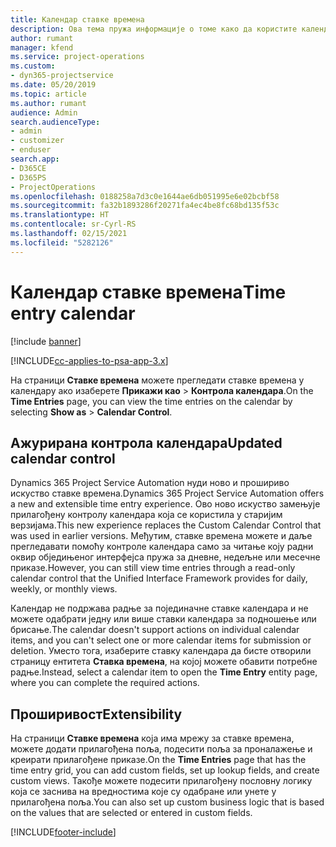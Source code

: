 ```yaml
---
title: Календар ставке времена
description: Ова тема пружа информације о томе како да користите календар ставке времена.
author: rumant
manager: kfend
ms.service: project-operations
ms.custom:
- dyn365-projectservice
ms.date: 05/20/2019
ms.topic: article
ms.author: rumant
audience: Admin
search.audienceType:
- admin
- customizer
- enduser
search.app:
- D365CE
- D365PS
- ProjectOperations
ms.openlocfilehash: 0188258a7d3c0e1644ae6db051995e6e02bcbf58
ms.sourcegitcommit: fa32b1893286f20271fa4ec4be8fc68bd135f53c
ms.translationtype: HT
ms.contentlocale: sr-Cyrl-RS
ms.lasthandoff: 02/15/2021
ms.locfileid: "5282126"
---
```

# <a name="time-entry-calendar"></a><span data-ttu-id="32a38-103">Календар ставке времена</span><span class="sxs-lookup"><span data-stu-id="32a38-103">Time entry calendar</span></span>

[!include [banner](../includes/psa-now-project-operations.md)]

[!INCLUDE[cc-applies-to-psa-app-3.x](../includes/cc-applies-to-psa-app-3x.md)]

<span data-ttu-id="32a38-104">На страници **Ставке времена** можете прегледати ставке времена у календару ако изаберете **Прикажи као** \> **Контрола календара**.</span><span class="sxs-lookup"><span data-stu-id="32a38-104">On the **Time Entries** page, you can view the time entries on the calendar by selecting **Show as** \> **Calendar Control**.</span></span>

## <a name="updated-calendar-control"></a><span data-ttu-id="32a38-105">Ажурирана контрола календара</span><span class="sxs-lookup"><span data-stu-id="32a38-105">Updated calendar control</span></span>

<span data-ttu-id="32a38-106">Dynamics 365 Project Service Automation нуди ново и прошириво искуство ставке времена.</span><span class="sxs-lookup"><span data-stu-id="32a38-106">Dynamics 365 Project Service Automation offers a new and extensible time entry experience.</span></span> <span data-ttu-id="32a38-107">Ово ново искуство замењује прилагођену контролу календара која се користила у старијим верзијама.</span><span class="sxs-lookup"><span data-stu-id="32a38-107">This new experience replaces the Custom Calendar Control that was used in earlier versions.</span></span> <span data-ttu-id="32a38-108">Међутим, ставке времена можете и даље прегледавати помоћу контроле календара само за читање коју радни оквир обједињеног интерфејса пружа за дневне, недељне или месечне приказе.</span><span class="sxs-lookup"><span data-stu-id="32a38-108">However, you can still view time entries through a read-only calendar control that the Unified Interface Framework provides for daily, weekly, or monthly views.</span></span>

<span data-ttu-id="32a38-109">Календар не подржава радње за појединачне ставке календара и не можете одабрати једну или више ставки календара за подношење или брисање.</span><span class="sxs-lookup"><span data-stu-id="32a38-109">The calendar doesn't support actions on individual calendar items, and you can't select one or more calendar items for submission or deletion.</span></span> <span data-ttu-id="32a38-110">Уместо тога, изаберите ставку календара да бисте отворили страницу ентитета **Ставка времена**, на којој можете обавити потребне радње.</span><span class="sxs-lookup"><span data-stu-id="32a38-110">Instead, select a calendar item to open the **Time Entry** entity page, where you can complete the required actions.</span></span>

## <a name="extensibility"></a><span data-ttu-id="32a38-111">Проширивост</span><span class="sxs-lookup"><span data-stu-id="32a38-111">Extensibility</span></span>

<span data-ttu-id="32a38-112">На страници **Ставке времена** која има мрежу за ставке времена, можете додати прилагођена поља, подесити поља за проналажење и креирати прилагођене приказе.</span><span class="sxs-lookup"><span data-stu-id="32a38-112">On the **Time Entries** page that has the time entry grid, you can add custom fields, set up lookup fields, and create custom views.</span></span> <span data-ttu-id="32a38-113">Такође можете подесити прилагођену пословну логику која се заснива на вредностима које су одабране или унете у прилагођена поља.</span><span class="sxs-lookup"><span data-stu-id="32a38-113">You can also set up custom business logic that is based on the values that are selected or entered in custom fields.</span></span>


[!INCLUDE[footer-include](../includes/footer-banner.md)]